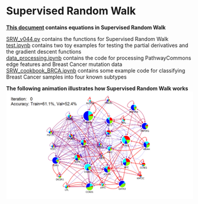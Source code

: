 # Supervised Random Walk  

**[This document](./equations_v044.ipynb) contains equations in Supervised Random Walk**  


[SRW_v044.py](./SRW_v044.py) contains the functions for Supervised Random Walk  
[test.ipynb](./test.ipynb) contains two toy examples for testing the partial derivatives and the gradient descent functions  
[data_processing.ipynb](./data_processing.ipynb) contains the code for processing PathwayCommons edge features and Breast Cancer mutation data  
[SRW_cookbook_BRCA.ipynb](./SRW_cookbook_BRCA.ipynb) contains some example code for classifying Breast Cancer samples into four known subtypes   


**The following animation illustrates how Supervised Random Walk works**  
![This image illustrates SRW](./images/BRCA_copy.gif)

